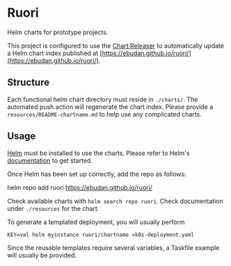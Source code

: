 # Ruori

Helm charts for prototype projects. 

This project is configured to use the [Chart Releaser](https://helm.sh/docs/howto/chart_releaser_action/) to automatically
update a Helm chart index published at [https://ebudan.github.io/ruori/](https://ebudan.github.io/ruori/). 

## Structure

Each functional helm chart directory must reside in `./charts/`. The automated push action will regenerate
the chart index. Please provide a `resources/README-chartname.md` to help use any complicated charts. 

## Usage

[Helm](https://helm.sh) must be installed to use the charts.  Please refer to
Helm's [documentation](https://helm.sh/docs) to get started.

Once Helm has been set up correctly, add the repo as follows:

  helm repo add ruori https://ebudan.github.io/ruori/

Check available charts with `helm search repo ruori`. 
Check documentation under `./resources` for the chart. 

To generate a templated deployment, you will usually perform

    KEY=val helm myinstance ruori/chartname >k8s-deployment.yaml

Since the reusable templates require several variables, a Taskfile example will usually be provided. 

